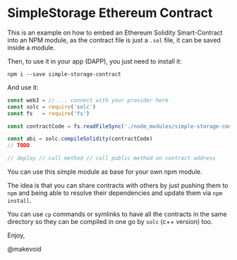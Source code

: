 # SimpleStorage Ethereum Contract

This is an example on how to embed an Ethereum Solidity Smart-Contract into an NPM module, as the contract file is just a `.sol` file, it can be saved inside a module.

Then, to use it in your app (DAPP), you just need to install it:

    npm i --save simple-storage-contract

And use it:

```js
const web3 = // ... connect with your provider here
const solc = require('solc')
const fs   = require('fs')

const contractCode = fs.readFileSync('./node_modules/simple-storage-contract/simple_storage.sol')

const abi = solc.compileSolidity(contractCode)
// TODO

// deploy // call method // call public method on contract address

```

You can use this simple module as base for your own npm module.

The idea is that you can share contracts with others by just pushing them to `npm` and being able to resolve their dependencies and update them via `npm install`.

You can use `cp` commands or symlinks to have all the contracts in the same directory so they can be compiled in one go by `solc` (c++ version) too.


Enjoy,

@makevoid
